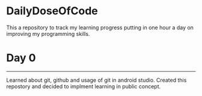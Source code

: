 # DailyDoseOfCode
This a repository to track my learning progress putting in one hour a day on improving my programming skills.

# Day 0
---------
Learned about git, github and usage of git in android studio. Created this repostory and decided to implment learning in public concept.
